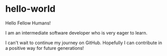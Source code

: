 # hello-world

Hello Fellow Humans!

I am an intermediate software developer who is very eager to learn.

I can't wait to continue my journey on GitHub. 
Hopefully I can contribute in a positive way for future generations!

